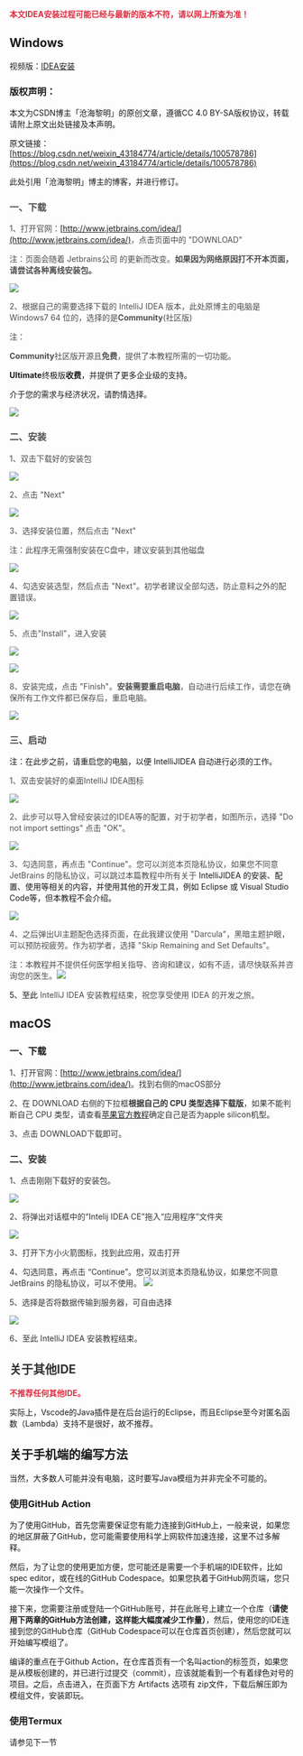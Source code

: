 **<font style="color:#DF2A3F;">本文IDEA安装过程可能已经与最新的版本不符，请以网上所查为准！</font>**

## Windows
视频版：[IDEA安装](https://www.bilibili.com/video/BV1Cz411e7U5)

### 版权声明：
本文为CSDN博主「沧海黎明」的原创文章，遵循CC 4.0 BY-SA版权协议，转载请附上原文出处链接及本声明。

原文链接：[https://blog.csdn.net/weixin_43184774/article/details/100578786](https://blog.csdn.net/weixin_43184774/article/details/100578786)

此处引用「沧海黎明」博主的博客，并进行修订。

### **<font style="color:rgb(77, 77, 77);">一、下载</font>**


<font style="color:rgb(77, 77, 77);">1、打开官网：</font>[http://www.jetbrains.com/idea/](http://www.jetbrains.com/idea/)<font style="color:rgb(77, 77, 77);">，点击页面中的 "DOWNLOAD"</font>

<font style="color:rgb(77, 77, 77);">注：页面会随着 Jetbrains公司 的更新而改变。</font>**<font style="color:rgb(77, 77, 77);">如果因为网络原因打不开本页面，请尝试各种离线安装包。</font>**

![](https://cdn.nlark.com/yuque/0/2022/png/26678008/1648085888528-485c8cdc-4e33-4fbe-9e38-741f0f3c14d6.png)

<font style="color:rgb(77, 77, 77);">2、根据自己的需要选择下载的 IntelliJ IDEA 版本，此处原博主的电脑是Windows7 64 位的，选择的是</font>**<font style="color:rgb(77, 77, 77);">Community</font>**<font style="color:rgb(77, 77, 77);">(社区版)</font>

<font style="color:rgb(77, 77, 77);">注：</font>

**<font style="color:rgb(77, 77, 77);">Community</font>**<font style="color:rgb(77, 77, 77);">社区版开源且</font>**<font style="color:rgb(77, 77, 77);">免费</font>**<font style="color:rgb(77, 77, 77);">，提供了本教程所需的一切功能。</font>

**Ultimate**终极版**收费**，并提供了更多企业级的支持。

介于您的需求与经济状况，请酌情选择。

![](https://cdn.nlark.com/yuque/0/2022/png/26678008/1648086049496-c318cece-47e8-41d5-913a-c95514b20550.png)

### **<font style="color:rgb(77, 77, 77);">二、安装</font>**
<font style="color:rgb(77, 77, 77);">1、双击下载好的安装包</font>

![](https://cdn.nlark.com/yuque/0/2022/png/26678008/1648086066791-56875ec9-add9-4302-9b9b-1acfb587a746.png)

<font style="color:rgb(77, 77, 77);">2、点击 "Next"</font>

![](https://cdn.nlark.com/yuque/0/2022/png/26678008/1648086211862-6cd228bf-9b19-47a6-bbe2-edea97b82543.png)

<font style="color:rgb(77, 77, 77);">3、选择安装位置，然后点击 "Next"</font>

<font style="color:rgb(77, 77, 77);">注：此程序无需强制安装在C盘中，建议安装到其他磁盘</font>

![](https://cdn.nlark.com/yuque/0/2022/png/26678008/1648086315954-8967b21f-b05e-4ca6-bd77-8e11b71b7bb3.png)

<font style="color:rgb(77, 77, 77);">4、勾选安装选型，然后点击 "Next"。初学者建议全部勾选，防止意料之外的配置错误。</font>

![](https://cdn.nlark.com/yuque/0/2022/png/26678008/1648086233565-3d3d0889-c617-4260-9632-8018ffbdf9a8.png)

<font style="color:rgb(77, 77, 77);">5、点击"Install"，进入安装</font>

![](https://cdn.nlark.com/yuque/0/2022/png/26678008/1648086431781-ed3e5907-14f1-4210-9614-d6be05ed0c2c.png)

![](https://cdn.nlark.com/yuque/0/2022/png/26678008/1648086505484-e2bddebf-3c1c-465f-a4e4-09cd90cb81d6.png)

<font style="color:rgb(77, 77, 77);">8、安装完成，点击 "Finish"。</font>**<font style="color:rgb(77, 77, 77);">安装需要重启电脑</font>**<font style="color:rgb(77, 77, 77);">，自动进行后续工作，请您在确保所有工作文件都已保存后，重启电脑。</font>

![](https://cdn.nlark.com/yuque/0/2022/png/26678008/1648086516135-bf91adb7-b8fb-4253-9a6c-f46cfa75c2e1.png)

### **<font style="color:rgb(77, 77, 77);">三、启动</font>**
注：在此步之前，请重启您的电脑，以便 IntelliJIDEA 自动进行必须的工作。

<font style="color:rgb(77, 77, 77);">1、双击安装好的桌面IntelliJ IDEA图标</font>

![](https://cdn.nlark.com/yuque/0/2022/png/26678008/1648086754513-e275d386-ef74-4928-9b6d-97762cb41e08.png)

<font style="color:rgb(77, 77, 77);">2、此步可以导入曾经安装过的IDEA等的配置，对于初学者，如图所示，选择 "Do not import settings" 点击 "OK"。</font>

![](https://cdn.nlark.com/yuque/0/2022/png/26678008/1648086795021-7a19d69f-2f8a-4226-aed0-3b3cd7eb0d87.png)

<font style="color:rgb(77, 77, 77);">3、勾选同意，再点击 "Continue"。您可以浏览本页隐私协议，如果您不同意 JetBrains 的隐私协议，可以跳过本篇教程中所有关于 </font>IntelliJIDEA 的安装、配置、使用等相关的内容，并使用其他的开发工具，例如 Eclipse 或 Visual Studio Code等，但本教程不会介绍。

![](https://cdn.nlark.com/yuque/0/2022/png/26678008/1648086890155-6cdc3acd-af8f-4b7f-b616-8762eb103ac0.png)

<font style="color:rgb(77, 77, 77);">4、之后弹出UI主题配色选择页面，在此我建议使用 "Darcula"，黑暗主题护眼，可以预防视疲劳。作为初学者，选择 "Skip Remaining and Set Defaults"。</font>

<font style="color:rgb(77, 77, 77);">注：本教程并不提供任何医学相关指导、咨询和建议，如有不适，请尽快联系并咨询您的医生。</font>![](https://cdn.nlark.com/yuque/0/2022/png/26678008/1648087078696-825cca54-fe34-4f17-b85c-e0807fbe9e1b.png)

5、至此 <font style="color:rgb(77, 77, 77);">IntelliJ IDEA 安装教程结束，祝您享受使用 IDEA 的开发之旅。</font>

## macOS
### 一、下载
<font style="color:rgb(51, 51, 51);">1、打开官网：</font>[http://www.jetbrains.com/idea/](http://www.jetbrains.com/idea/)<font style="color:rgb(51, 51, 51);">。找到右侧的macOS部分</font>

<font style="color:rgb(51, 51, 51);">2、在 DOWNLOAD 右侧的下拉框</font>**<font style="color:rgb(51, 51, 51);">根据自己的 CPU 类型选择下载版</font>**<font style="color:rgb(51, 51, 51);">，如果不能判断自己 CPU 类型，请查看</font>[苹果官方教程](https://support.apple.com/zh-cn/HT211814)<font style="color:rgb(51, 51, 51);">确定自己是否为apple silicon机型。</font>

<font style="color:rgb(51, 51, 51);">3、点击 DOWNLOAD下载即可。</font>



### <font style="color:rgb(51, 51, 51);">二、安装</font>
<font style="color:rgb(51, 51, 51);">1、点击刚刚下载好的安装包。</font>

![](https://cdn.nlark.com/yuque/0/2023/png/32523625/1672723300955-d83f5f3e-33a3-4b5b-a5de-52740b8799c1.png)

<font style="color:rgb(51, 51, 51);"></font>

<font style="color:rgb(51, 51, 51);">2、将弹出对话框中的“Intelij IDEA CE”拖入“应用程序”文件夹 </font>

![](https://cdn.nlark.com/yuque/0/2023/png/32523625/1672723318224-3be803e3-2ba0-467f-941d-6d0abd33be1c.png)

<font style="color:rgb(51, 51, 51);">3、打开下方小火箭图标，找到此应用，双击打开</font>

<font style="color:rgb(51, 51, 51);">4、勾选同意，再点击 “Continue”。您可以浏览本页隐私协议，如果您不同意 JetBrains 的隐私协议，可以不使用。 </font>![](https://cdn.nlark.com/yuque/0/2023/png/32523625/1672723337878-6349df77-4d9a-4aba-9bce-3019cf578e25.png)

<font style="color:rgb(51, 51, 51);">5、选择是否将数据传输到服务器，可自由选择 </font>

![](https://cdn.nlark.com/yuque/0/2023/png/32523625/1672723372232-53685073-230a-4adf-ad81-8884a6fa2a97.png)

<font style="color:rgb(51, 51, 51);">6、至此 IntelliJ IDEA 安装教程结束。 </font>

<font style="color:rgb(51, 51, 51);"></font>

## <font style="color:rgb(51, 51, 51);">关于其他IDE</font>


**<font style="color:#DF2A3F;">不推荐任何其他IDE。</font>**

实际上，Vscode的Java插件是在后台运行的Eclipse，而且Eclipse至今对匿名函数（Lambda）支持不是很好，故不推荐。



## 关于手机端的编写方法


当然，大多数人可能并没有电脑，这时要写Java模组为并非完全不可能的。



### 使用GitHub Action


为了使用GitHub，首先您需要保证您有能力连接到GitHub上，一般来说，如果您的地区屏蔽了GitHub，您可能需要使用科学上网软件加速连接，这里不过多解释。



然后，为了让您的使用更加方便，您可能还是需要一个手机端的IDE软件，比如spec editor，或在线的GitHub Codespace。如果您执着于GitHub网页端，您只能一次操作一个文件。



接下来，您需要注册或登陆一个GitHub账号，并在此账号上建立一个仓库（**请使用下两章的GitHub方法创建，这样能大幅度减少工作量）**，然后，使用您的IDE连接到您的GitHub仓库（GitHub Codespace可以在仓库首页创建），然后您就可以开始编写模组了。



编译的重点在于Github Action，在仓库首页有一个名叫action的标签页，如果您是从模板创建的，并已进行过提交（commit），应该就能看到一个有着绿色对号的项目。之后，点击进入，在页面下方 Artifacts 选项有 zip文件，下载后解压即为模组文件，安装即玩。

### 使用Termux


请参见下一节

